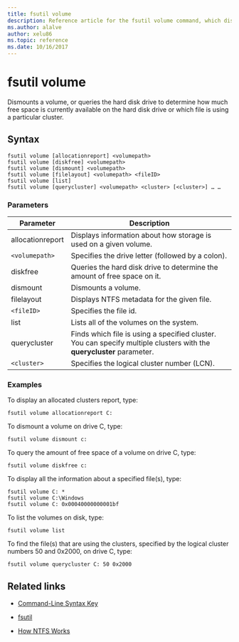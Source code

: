 ```yaml
---
title: fsutil volume
description: Reference article for the fsutil volume command, which dismounts a volume, or queries the hard disk drive to determine how much free space is currently available on the hard disk drive or which file is using a particular cluster.
ms.author: alalve
author: xelu86
ms.topic: reference
ms.date: 10/16/2017
---
```


# fsutil volume



Dismounts a volume, or queries the hard disk drive to determine how much free space is currently available on the hard disk drive or which file is using a particular cluster.

## Syntax

```
fsutil volume [allocationreport] <volumepath>
fsutil volume [diskfree] <volumepath>
fsutil volume [dismount] <volumepath>
fsutil volume [filelayout] <volumepath> <fileID>
fsutil volume [list]
fsutil volume [querycluster] <volumepath> <cluster> [<cluster>] … …
```

### Parameters

| Parameter | Description |
| --------- | ----------- |
| allocationreport | Displays information about how storage is used on a given volume. |
| `<volumepath>` | Specifies the drive letter (followed by a colon). |
| diskfree | Queries the hard disk drive to determine the amount of free space on it. |
| dismount | Dismounts a volume. |
| filelayout | Displays NTFS metadata for the given file. |
| `<fileID>` | Specifies the file id. |
| list | Lists all of the volumes on the system. |
| querycluster | Finds which file is using a specified cluster. You can specify multiple clusters with the **querycluster** parameter. |
| `<cluster>` | Specifies the logical cluster number (LCN). |

### Examples

To display an allocated clusters report, type:

```
fsutil volume allocationreport C:
```

To dismount a volume on drive C, type:

```
fsutil volume dismount c:
```

To query the amount of free space of a volume on drive C, type:

```
fsutil volume diskfree c:
```

To display all the information about a specified file(s), type:

```
fsutil volume C: *
fsutil volume C:\Windows
fsutil volume C: 0x00040000000001bf
```

To list the volumes on disk, type:

```
fsutil volume list
```

To find the file(s) that are using the clusters, specified by the logical cluster numbers 50 and 0x2000, on drive C, type:

```
fsutil volume querycluster C: 50 0x2000
```

## Related links

- [Command-Line Syntax Key](command-line-syntax-key.md)

- [fsutil](fsutil.md)

- [How NTFS Works](/previous-versions/windows/it-pro/windows-server-2003/cc781134(v=ws.10))
